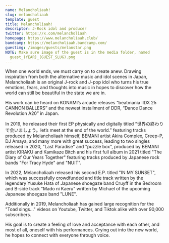 ```yaml
---
name: Melancholiaah!
slug: melancholiaah
template: guest
title: Melancholiaah!
descriptor: J-Rock idol and producer
twitter: https://x.com/melancholiaah
homepage: https://www.melancholiaah.club/
bandcamp: https://melancholiaah.bandcamp.com/
guestimg: /images/guests/melanstar.png
NOTE: Make sure image of the guest is in the media folder, named
  guest_(YEAR)_(GUEST_SLUG).png
---
```

When one world ends, we must carry on to create anew. Drawing inspiration from both the alternative music and idol scenes in Japan, Melancholiaah is an original J-rock and J-pop idol who turns his true emotions, fears, and thoughts into music in hopes to discover how the world can still be beautiful in the state we are in.

His work can be heard on KONAMI’s arcade releases “beatmania IIDX 25 CANNON BALLERS” and the newest installment of DDR, “Dance Dance Revolution A20” in Japan.

In 2019, he released their first EP physically and digitally titled “世界の終わりで会いましょう。let’s meet at the end of the world.” featuring tracks produced by Melancholiaah himself, BEMANI artist Akira Complex, Creep-P, DJ Amaya, and many more with great success, leading to two singles released in 2020, "Last Paradise" and "puzzle box", produced by BEMANI artist KIRAKU and Kamikaze Bitch and his first full album in 2021 titled "The Diary of Our Years Together" featuring tracks produced by Japanese rock bands "For Tracy Hyde" and "NUIT".

In 2022, Melancholiaah released his second E.P. titled "IN MY SUNSET", which was successfully crowdfunded and title track written by the legendary Yusuke Hata of Japanese shoegaze band Cruyff in the Bedroom and B-side track "Mado ni Kaeru" written by Michael of the upcoming Japanese shoegaze band "LUNE".

Additionally in 2019, Melancholiaah has gained large recognition for the "Toad sings..." videos on Youtube, Twitter, and Tiktok alike with over 90,000 subscribers.

His goal is to create a feeling of love and acceptance with each other, and most of all, oneself with his performances. Crying out into the new world, he hopes to connect with everyone through voice.
